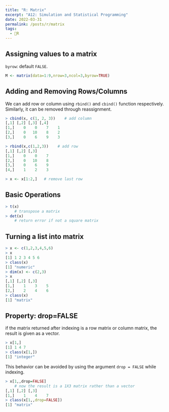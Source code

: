 ```yaml
---
title: "R: Matrix"
excerpt: "A12: Simulation and Statistical Programming"
date: 2022-03-31
permalink: /posts/r/matrix
tags:
  - 👾R
---
```


## Assigning values to a matrix
`byrow`: default `FALSE`.
```R
M <- matrix(data=1:9,nrow=3,ncol=3,byrow=TRUE)
```

## Adding and Removing Rows/Columns
We can add row or column using `rbind()` and `cbind()` function respectively. Similarly, it can be removed through reassignment.

```R
> cbind(x, c(1, 2, 3))    # add column
[,1] [,2] [,3] [,4]
[1,]    0    0    7    1
[2,]    0   10    8    2
[3,]    0    6    9    3

> rbind(x,c(1,2,3))    # add row
[,1] [,2] [,3]
[1,]    0    0    7
[2,]    0   10    8
[3,]    0    6    9
[4,]    1    2    3

> x <- x[1:2,]   # remove last row
```
## Basic Operations
```R
> t(x)    
	# transpose a matrix
> det(x)
	# return error if not a square matrix
```
## Turning a list into matrix
```R
> x <- c(1,2,3,4,5,6)
> x
[1] 1 2 3 4 5 6
> class(x)
[1] "numeric"
> dim(x) <- c(2,3)
> x
[,1] [,2] [,3]
[1,]    1    3    5
[2,]    2    4    6
> class(x)
[1] "matrix"
```
## Property: drop=FALSE
if the matrix returned after indexing is a row matrix or column matrix, the result is given as a vector.

```R
> x[1,]
[1] 1 4 7
> class(x[1,])
[1] "integer"
```

This behavior can be avoided by using the argument `drop = FALSE` while indexing.

```R
> x[1,,drop=FALSE]  
	# now the result is a 1X3 matrix rather than a vector
[,1] [,2] [,3]
[1,]    1    4    7
> class(x[1,,drop=FALSE])
[1] "matrix"
```
